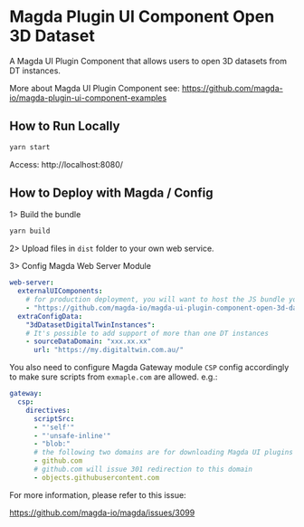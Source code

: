 # Magda Plugin UI Component Open 3D Dataset

A Magda UI Plugin Component that allows users to open 3D datasets from DT instances.

More about Magda UI Plugin Component see: https://github.com/magda-io/magda-plugin-ui-component-examples

## How to Run Locally

```bash
yarn start
```

Access: http://localhost:8080/

## How to Deploy with Magda / Config

1> Build the bundle

```bash
yarn build
```

2> Upload files in `dist` folder to your own web service.

3> Config Magda Web Server Module

```yaml
web-server:
  externalUIComponents:
    # for production deployment, you will want to host the JS bundle yourself
    - "https://github.com/magda-io/magda-ui-plugin-component-open-3d-dataset/releases/download/v2.0.0/Open3dDatasetSection.js"
  extraConfigData:
    "3dDatasetDigitalTwinInstances":
    # It's possible to add support of more than one DT instances
    - sourceDataDomain: "xxx.xx.xx"
      url: "https://my.digitaltwin.com.au/"
```

You also need to configure Magda Gateway module `CSP` config accordingly to make sure scripts from `exmaple.com` are allowed. e.g.:

```yaml
gateway:
  csp:
    directives:
      scriptSrc:
      - "'self'"
      - "'unsafe-inline'"
      - "blob:"
      # the following two domains are for downloading Magda UI plugins from github release
      - github.com
      # github.com will issue 301 redirection to this domain
      - objects.githubusercontent.com
```

For more information, please refer to this issue:

https://github.com/magda-io/magda/issues/3099


